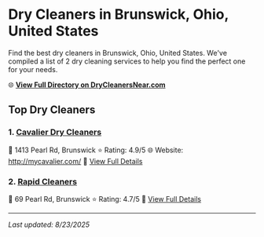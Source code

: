 # Dry Cleaners in Brunswick, Ohio, United States

Find the best dry cleaners in Brunswick, Ohio, United States. We've compiled a list of 2 dry cleaning services to help you find the perfect one for your needs.

🌐 **[View Full Directory on DryCleanersNear.com](https://drycleanersnear.com/city/US/Ohio/Brunswick)**

## Top Dry Cleaners

### 1. [Cavalier Dry Cleaners](https://drycleanersnear.com/dryCleaner/6875b6369b5c02c2ea277cdb/cavalier-dry-cleaners)
📍 1413 Pearl Rd, Brunswick
⭐ Rating: 4.9/5
🌐 Website: http://mycavalier.com/
🔗 [View Full Details](https://drycleanersnear.com/dryCleaner/6875b6369b5c02c2ea277cdb/cavalier-dry-cleaners)

### 2. [Rapid Cleaners](https://drycleanersnear.com/dryCleaner/6875b6d39b5c02c2ea2782aa/rapid-cleaners)
📍 69 Pearl Rd, Brunswick
⭐ Rating: 4.7/5
🔗 [View Full Details](https://drycleanersnear.com/dryCleaner/6875b6d39b5c02c2ea2782aa/rapid-cleaners)


---

*Last updated: 8/23/2025*
